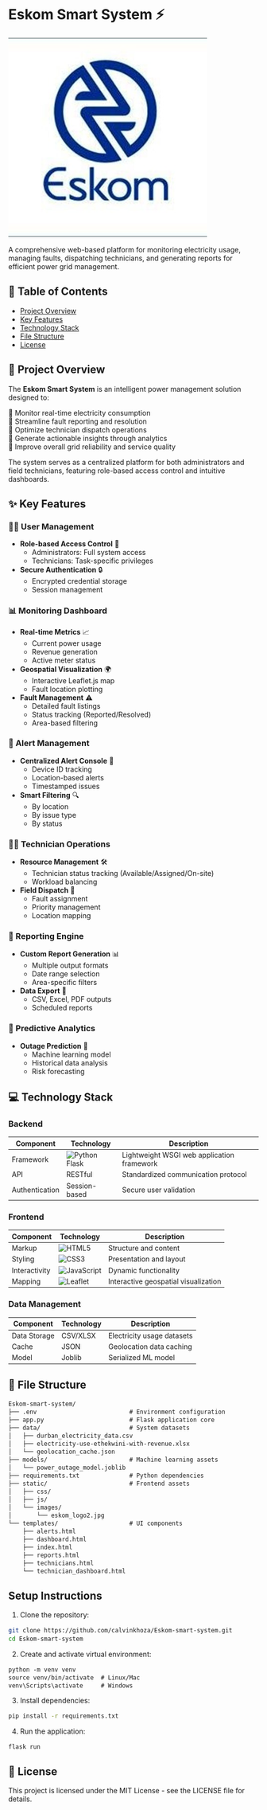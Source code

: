 # Eskom Smart System ⚡

![Eskom Logo](static/images/eskom_logo2.jpg)

A comprehensive web-based platform for monitoring electricity usage, managing faults, dispatching technicians, and generating reports for efficient power grid management.

## 🌟 Table of Contents
- [Project Overview](#-project-overview)
- [Key Features](#-key-features)
- [Technology Stack](#-technology-stack)
- [File Structure](#-file-structure)
- [License](#-license)

## 🚀 Project Overview
The **Eskom Smart System** is an intelligent power management solution designed to:

🔹 Monitor real-time electricity consumption  
🔹 Streamline fault reporting and resolution  
🔹 Optimize technician dispatch operations  
🔹 Generate actionable insights through analytics  
🔹 Improve overall grid reliability and service quality

The system serves as a centralized platform for both administrators and field technicians, featuring role-based access control and intuitive dashboards.

## ✨ Key Features

### 👨‍💻 User Management
- **Role-based Access Control** 🔐
  - Administrators: Full system access
  - Technicians: Task-specific privileges
- **Secure Authentication** 🔒
  - Encrypted credential storage
  - Session management

### 📊 Monitoring Dashboard
- **Real-time Metrics** 📈
  - Current power usage
  - Revenue generation
  - Active meter status
- **Geospatial Visualization** 🌍
  - Interactive Leaflet.js map
  - Fault location plotting
- **Fault Management** ⚠️
  - Detailed fault listings
  - Status tracking (Reported/Resolved)
  - Area-based filtering

### 🔔 Alert Management
- **Centralized Alert Console** 🚨
  - Device ID tracking
  - Location-based alerts
  - Timestamped issues
- **Smart Filtering** 🔍
  - By location
  - By issue type
  - By status

### 👨‍🔧 Technician Operations
- **Resource Management** 🛠️
  - Technician status tracking (Available/Assigned/On-site)
  - Workload balancing
- **Field Dispatch** 📱
  - Fault assignment
  - Priority management
  - Location mapping

### 📑 Reporting Engine
- **Custom Report Generation** 📊
  - Multiple output formats
  - Date range selection
  - Area-specific filters
- **Data Export** 💾
  - CSV, Excel, PDF outputs
  - Scheduled reports

### 🤖 Predictive Analytics
- **Outage Prediction** 🔮
  - Machine learning model
  - Historical data analysis
  - Risk forecasting

## 💻 Technology Stack

### Backend
| Component       | Technology           | Description                          |
|----------------|---------------------|--------------------------------------|
| Framework      | ![Python](https://img.shields.io/badge/Python-3776AB?logo=python&logoColor=white) Flask | Lightweight WSGI web application framework |
| API            | RESTful             | Standardized communication protocol  |
| Authentication | Session-based       | Secure user validation               |

### Frontend
| Component       | Technology           | Description                          |
|----------------|---------------------|--------------------------------------|
| Markup         | ![HTML5](https://img.shields.io/badge/HTML5-E34F26?logo=html5&logoColor=white) | Structure and content                |
| Styling        | ![CSS3](https://img.shields.io/badge/CSS3-1572B6?logo=css3&logoColor=white) | Presentation and layout              |
| Interactivity  | ![JavaScript](https://img.shields.io/badge/JavaScript-F7DF1E?logo=javascript&logoColor=black) | Dynamic functionality               |
| Mapping        | ![Leaflet](https://img.shields.io/badge/Leaflet-199900?logo=leaflet&logoColor=white) | Interactive geospatial visualization |

### Data Management
| Component       | Technology           | Description                          |
|----------------|---------------------|--------------------------------------|
| Data Storage   | CSV/XLSX            | Electricity usage datasets           |
| Cache          | JSON                | Geolocation data caching             |
| Model          | Joblib              | Serialized ML model                  |


## 📁 File Structure
```
Eskom-smart-system/
├── .env                          # Environment configuration
├── app.py                        # Flask application core
├── data/                         # System datasets
│   ├── durban_electricity_data.csv
│   ├── electricity-use-ethekwini-with-revenue.xlsx
│   └── geolocation_cache.json
├── models/                       # Machine learning assets
│   └── power_outage_model.joblib
├── requirements.txt              # Python dependencies
├── static/                       # Frontend assets
│   ├── css/
│   ├── js/
│   └── images/
│       └── eskom_logo2.jpg
└── templates/                    # UI components
    ├── alerts.html
    ├── dashboard.html
    ├── index.html
    ├── reports.html
    ├── technicians.html
    └── technician_dashboard.html
```
## Setup Instructions
1. Clone the repository:

```bash
git clone https://github.com/calvinkhoza/Eskom-smart-system.git
cd Eskom-smart-system
```

2. Create and activate virtual environment:
```
python -m venv venv
source venv/bin/activate  # Linux/Mac
venv\Scripts\activate     # Windows
```

3. Install dependencies:

```bash
pip install -r requirements.txt
```
4. Run the application:

```bash
flask run
```

## 📄 License
This project is licensed under the MIT License - see the LICENSE file for details.


